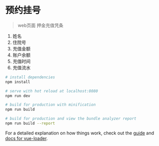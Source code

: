 # 预约挂号

>  web页面
押金充值凭条
1. 姓名
2. 住院号
3. 充值金额
4. 账户余额
5. 充值时间
6. 充值流水

``` bash
# install dependencies
npm install

# serve with hot reload at localhost:8080
npm run dev

# build for production with minification
npm run build

# build for production and view the bundle analyzer report
npm run build --report
```

For a detailed explanation on how things work, check out the [guide](http://vuejs-templates.github.io/webpack/) and [docs for vue-loader](http://vuejs.github.io/vue-loader).
